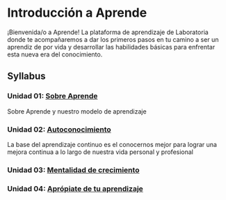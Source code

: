 # Introducción a Aprende

¡Bienvenida/o a Aprende! La plataforma de aprendizaje de Laboratoria donde
te acompañaremos a dar los primeros pasos en tu camino a ser un aprendiz de
por vida y desarrollar las habilidades básicas para enfrentar esta nueva era
del conocimiento.


## Syllabus

### Unidad 01: [Sobre Aprende](01-sobre-aprende)

Sobre Aprende y nuestro modelo de aprendizaje

### Unidad 02: [Autoconocimiento](02-autoconocimiento)

La base del aprendizaje continuo es el conocernos mejor para lograr una mejora
continua a lo largo de nuestra vida personal y profesional

### Unidad 03: [Mentalidad de crecimiento](03-mentalidad-crecimiento)


### Unidad 04: [Aprópiate de tu aprendizaje](04-apropiate-de-tu-aprendizaje)
